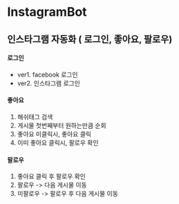 # InstagramBot


## 인스타그램 자동화 ( 로그인, 좋아요, 팔로우)
 
 
#### 로그인
- ver1. facebook 로그인
- ver2. 인스타그램 로그인


#### 좋아요
1. 해쉬태그 검색
2. 게시물 첫번째부터 원하는만큼 순회
3. 좋아요 미클릭시, 좋아요 클릭
4. 이미 좋아요 클릭시, 팔로우 확인



#### 팔로우
1. 좋아요 클릭 후 팔로우 확인
2. 팔로우 -> 다음 게시물 이동
3. 미팔로우 -> 팔로우 후 다음 게시물 이동
